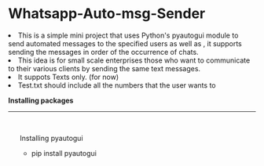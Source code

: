 # Whatsapp-Auto-msg-Sender
<li>This is a simple mini project that uses Python's pyautogui module to send automated messages to the specified users as well as , it supports sending the messages in order of the occurrence of chats.<br>
<li> This idea is for small scale enterprises those who want to communicate to their various clients by sending the same text messages.
<li> It suppots Texts only. (for now)
<li> Test.txt should include all the numbers that the user wants to 
  
**Installing packages**<hr><br>
  <ul>Installing pyautogui<ul>
    <li>pip install pyautogui 
